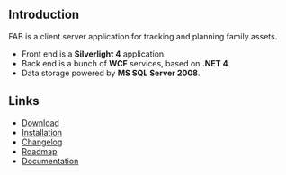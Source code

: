 Introduction
------------

FAB is a client server application for tracking and planning family assets.

* Front end is a **Silverlight 4** application.
* Back end is a bunch of **WCF** services, based on **.NET 4**.
* Data storage powered by **MS SQL Server 2008**.

Links
--------

* [Download](https://bitbucket.org/sevenate/fab/downloads)
* [Installation](https://bitbucket.org/sevenate/fab/wiki/Installation)
* [Changelog](https://bitbucket.org/sevenate/fab/wiki/Changelog)
* [Roadmap](https://bitbucket.org/sevenate/fab/wiki/Roadmap)
* [Documentation](https://bitbucket.org/sevenate/fab/wiki/Documentation)